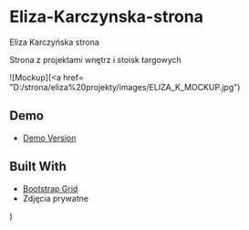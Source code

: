 # Eliza-Karczynska-strona

Eliza Karczyńska strona


Strona z projektami wnętrz i stoisk targowych

![Mockup](<a href= "D:/strona/eliza%20projekty/images/ELIZA_K_MOCKUP.jpg")

## Demo
* [Demo Version](https://zarzeckipawel.github.io/cafe/)

## Built With

* [Bootstrap Grid](https://getbootstrap.com/docs/3.4/customize/)
* Zdjęcia prywatne

)


